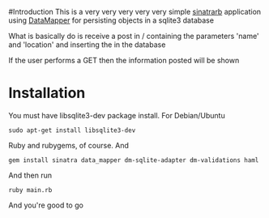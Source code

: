 #Introduction
This is a very very very very very simple [sinatrarb](http://www.sinatrarb.com) application using [DataMapper](http://www.datamapper.org) for persisting objects in a sqlite3 database

What is basically do is receive a post in / containing the parameters 'name' and
'location' and inserting the in the database

If the user performs a GET then the information posted will be shown

# Installation
You must have libsqlite3-dev package install. For Debian/Ubuntu

    sudo apt-get install libsqlite3-dev

Ruby and rubygems, of course. And

    gem install sinatra data_mapper dm-sqlite-adapter dm-validations haml

And then run

    ruby main.rb

And you're good to go
